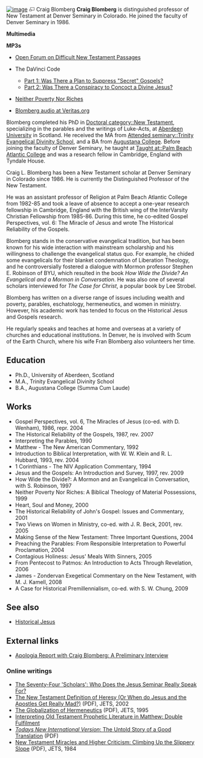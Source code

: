 [![image](images/thumb/9/9e/Blomberg.jpg/250px-Blomberg.jpg)](http://www.theopedia.com/File:Blomberg.jpg)
[![image](data:image/png;base64,iVBORw0KGgoAAAANSUhEUgAAAA8AAAALCAAAAACFLIiAAAAAAnRSTlMA/1uRIrUAAABPSURBVAjXY/j///+5vXDwjAHIr26ZAgXZe8H8a/+hoIcw/9nevdVL9+79DuPvzQYZFPUezu8BMZLXgkExnD8HAu6hqv//n+HZVjD4DuUDAKlChD3fj6aPAAAAAElFTkSuQmCC)](http://www.theopedia.com/File:Blomberg.jpg "Enlarge")
Craig Blomberg
**Craig Blomberg** is distinguished professor of New Testament at
Denver Seminary in Colorado. He joined the faculty of Denver
Seminary in 1986.

**Multimedia**

**MP3s**

-   [Open Forum on Difficult New Testament Passages](http://www.marshillstudents.net/mp3s/open_forum_on_difficult_nt_passages.mp3)
-   The DaVinci Code
    -   [Part 1: Was There a Plan to Suppress "Secret" Gospels?](http://www.marshillstudents.net/mp3s/craig_blomberg_1.mp3)
    -   [Part 2: Was There a Conspiracy to Concoct a Divine Jesus?](http://www.marshillstudents.net/mp3s/craig_blomberg_ii.mp3)

-   [Neither Poverty Nor Riches](http://www.henrycenter.org/download.php?file=media/scripture_ministry/HC12_Blomberg_Lecture_Audio_1-2.mp3)
-   [Blomberg audio at Veritas.org](http://www.veritas.org/Presenters.aspx?pid=168)

Blomberg completed his PhD in
[Doctoral category::New Testament](http://www.theopedia.com/index.php?title=Doctoral_category::New_Testament&action=edit&redlink=1 "Doctoral category::New Testament (page does not exist)"),
specializing in the parables and the writings of Luke-Acts, at
[Aberdeen University](http://www.theopedia.com/index.php?title=Attended_university::w:Aberdeen_University&action=edit&redlink=1 "Attended university::w:Aberdeen University (page does not exist)")
in Scotland. He received the MA from
[Attended seminary::Trinity Evangelical Divinity School](http://www.theopedia.com/index.php?title=Attended_seminary::Trinity_Evangelical_Divinity_School&action=edit&redlink=1 "Attended seminary::Trinity Evangelical Divinity School (page does not exist)"),
and a BA from
[Augustana College](http://www.theopedia.com/index.php?title=Attended_college::w:Augustana_College&action=edit&redlink=1 "Attended college::w:Augustana College (page does not exist)").
Before joining the faculty of Denver Seminary, he taught at
[Taught at::Palm Beach Atlantic College](http://www.theopedia.com/index.php?title=Taught_at::Palm_Beach_Atlantic_College&action=edit&redlink=1 "Taught at::Palm Beach Atlantic College (page does not exist)")
and was a research fellow in Cambridge, England with Tyndale
House.

Craig L. Blomberg has been a New Testament scholar at Denver
Seminary in Colorado since 1986. He is currently the Distinguished
Professor of the New Testament.

He was an assistant professor of Religion at Palm Beach Atlantic
College from 1982-85 and took a leave of absence to accept a
one-year research fellowship in Cambridge, England with the British
wing of the InterVarsity Christian Fellowship from 1985-86. During
this time, he co-edited Gospel Perspectives, vol. 6: The Miracle of
Jesus and wrote The Historical Reliability of the Gospels.

Blomberg stands in the conservative evangelical tradition, but has
been known for his wide interaction with mainstream scholarship and
his willingness to challenge the evangelical status quo. For
example, he chided some evangelicals for their blanket condemnation
of Liberation Theology, and he controversially fostered a dialogue
with Mormon professor Stephen E. Robinson of BYU, which resulted in
the book
*How Wide the Divide? An Evangelical and a Mormon in Conversation*.
He was also one of several scholars interviewed for
*The Case for Christ*, a popular book by Lee Strobel.

Blomberg has written on a diverse range of issues including wealth
and poverty, parables, eschatology, hermeneutics, and women in
ministry. However, his academic work has tended to focus on the
Historical Jesus and Gospels research.

He regularly speaks and teaches at home and overseas at a variety
of churches and educational institutions. In Denver, he is involved
with Scum of the Earth Church, where his wife Fran Blomberg also
volunteers her time.

## Education

-   Ph.D., University of Aberdeen, Scotland
-   M.A., Trinity Evangelical Divinity School
-   B.A., Augustana College (Summa Cum Laude)

## Works

-   Gospel Perspectives, vol. 6, The Miracles of Jesus (co-ed. with
    D. Wenham), 1986, repr. 2004
-   The Historical Reliability of the Gospels, 1987, rev. 2007
-   Interpreting the Parables, 1990
-   Matthew - The New American Commentary, 1992
-   Introduction to Biblical Interpretation, with W. W. Klein and
    R. L. Hubbard, 1993, rev. 2004
-   1 Corinthians - The NIV Application Commentary, 1994
-   Jesus and the Gospels: An Introduction and Survey, 1997, rev.
    2009
-   How Wide the Divide?: A Mormon and an Evangelical in
    Conversation, with S. Robinson, 1997
-   Neither Poverty Nor Riches: A Biblical Theology of Material
    Possessions, 1999
-   Heart, Soul and Money, 2000
-   The Historical Reliability of John's Gospel: Issues and
    Commentary, 2001
-   Two Views on Women in Ministry, co-ed. with J. R. Beck, 2001,
    rev. 2005
-   Making Sense of the New Testament: Three Important Questions,
    2004
-   Preaching the Parables: From Responsible Interpretation to
    Powerful Proclamation, 2004
-   Contagious Holiness: Jesus' Meals With Sinners, 2005
-   From Pentecost to Patmos: An Introduction to Acts Through
    Revelation, 2006
-   James - Zondervan Exegetical Commentary on the New Testament,
    with M. J. Kamell, 2008
-   A Case for Historical Premillennialism, co-ed. with S. W.
    Chung, 2009

## See also

-   [Historical Jesus](Historical_Jesus "Historical Jesus")

## External links

-   [Apologia Report with Craig Blomberg: A Preliminary Interview](http://apologia.gospelcom.net/mainpages/WhatsNews/HowWide/CBiview.html)

### Online writings

-   [The Seventy-Four 'Scholars': Who Does the Jesus Seminar Really Speak For?](http://www.equip.org/free/DJ032.htm)
-   [The New Testament Definition of Heresy (Or When do Jesus and the Apostles Get Really Mad?)](http://www.etsjets.org/jets/journal/45/45-1/45-1-PP059-072_JETS.pdf)
    (PDF), JETS, 2002
-   [The Globalization of Hermeneutics](http://www.etsjets.org/jets/journal/38/38-04/38-4-pp581-593_JETS.pdf)
    (PDF), JETS, 1995
-   [Interpreting Old Testament Prophetic Literature in Matthew: Double Fulfilment](http://www.beginningwithmoses.org/articles/mattclb.htm)
-   [*Todays New International Version*: The Untold Story of a Good Translation](http://www.tniv.com/retail_partners/docs/Blomberg.pdf)
    (PDF)
-   [New Testament Miracles and Higher Criticism: Climbing Up the Slippery Slope](http://www.etsjets.org/jets/journal/27/27-4/27-4-pp425-438_JETS.pdf)
    (PDF), JETS, 1984



